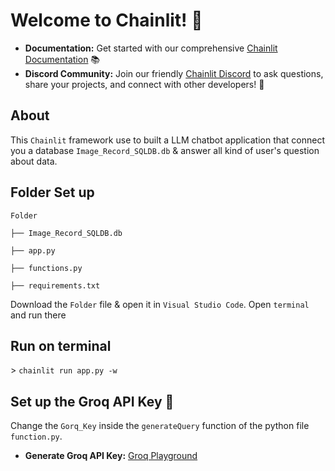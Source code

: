 # Welcome to Chainlit! 🔗

- **Documentation:** Get started with our comprehensive [Chainlit Documentation](https://docs.chainlit.io) 📚
- **Discord Community:** Join our friendly [Chainlit Discord](https://discord.gg/k73SQ3FyUh) to ask questions, share your projects, and connect with other developers! 💬

## About

This `Chainlit` framework use to built a LLM chatbot application that connect you a database `Image_Record_SQLDB.db` & answer all kind of user's question about data. 

## Folder Set up

`Folder`

  `├── Image_Record_SQLDB.db`
  
  `├── app.py`
  
  `├── functions.py`
  
  `├── requirements.txt`

Download the `Folder` file & open it in `Visual Studio Code`. Open  `terminal` and run there

## Run on terminal

\> `chainlit run app.py -w`


## Set up the Groq API Key 🔗
Change the `Gorq_Key` inside the `generateQuery` function of the python file  `function.py`. 

- **Generate Groq API Key:** [Groq Playground](https://console.groq.com/keys)

